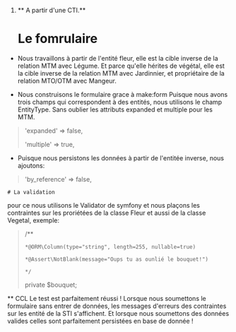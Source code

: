 1. ** A partir d'une CTI.**

    # Le fomrulaire

- Nous travaillons à partir de l'entité fleur,  elle est la cible inverse de la relation MTM avec Légume. Et parce qu'elle hérites de végétal, elle est la cible inverse de la relation MTM avec Jardinnier, et propriétaire de la relation MTO/OTM avec Mangeur.

- Nous construisons le formulaire grace à make:form
Puisque nous avons trois champs qui correspondent à des entités, nous utilisons le champ EntityType. Sans oublier les attributs expanded et multiple pour les MTM.

>   'expanded'  => false,
>   
>   'multiple'  => true,


- Puisque nous persistons les données à partir de l'entitée inverse, nous ajoutons:

> 'by_reference' => false,

    # La validation 

pour ce nous utilisons le Validator de symfony et nous plaçons les contraintes sur les proriétées de la classe Fleur et aussi de la classe Vegetal, exemple:

>    /**
>    
>     *@ORM\Column(type="string", length=255, nullable=true)
>     
>     *@Assert\NotBlank(message="Oups tu as ounlié le bouquet!")
>     
>     */
>    private $bouquet;

** CCL Le test est parfaitement réussi ! Lorsque nous soumettons le formulaire sans entrer de données, les messages d'erreurs des contraintes sur les entité de la STI s'affichent. Et lorsque nous soumettons des données valides celles sont parfaitement persistées en base de donnée !